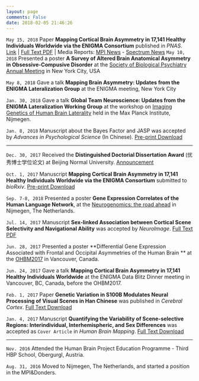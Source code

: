 ```yaml
---
layout: page
comments: False
date: 2018-02-05 21:46:26
---
```

`May 15, 2018` Paper **Mapping Cortical Brain Asymmetry in 17,141 Healthy Individuals Worldwide via the ENIGMA Consortium** published in *PNAS*. [Link](https://doi.org/10.1073/pnas.1718418115) | [Full Text PDF](http://pubman.mpdl.mpg.de/pubman/item/escidoc:2585071:9/component/escidoc:2588691/kong_etal_2018.pdf) | Media Reports: [MPI News](http://www.mpi.nl/news/a-new-map-of-asymmetry-in-the-human-brain) - [Spectrum News](https://www.spectrumnews.org/news/spotted/cerebral-palsy-connection-misleading-expressions-multiple-maladies/) 
`May 10, 2018` Presented a poster **A Survey of Altered Brain Anatomical Asymmetry in Obsessive-Compusive Disorder** at the [Society of Biological Psychiatry Annual Meeting](https://sobp.societyconference.com/conf_website/c29icC5zb2NpZXR5Y29uZmVyZ/) in New York City, USA

`May 8, 2018` Gave a talk **Mapping Brain Asymmetry: Updates from the ENIGMA Lateralization Group** at the ENIGMA meeting, New York City

`Jan. 30, 2018` Gave a talk **Global Team Neuroscience: Updates from the ENIGMA Lateralization Working Group** at the workshop on [Imaging Genetics of Human Brain Laterality](http://www.mpi.nl/events/imaging-genetics-of-human-brain-laterality) held in the Max Planck Institute, Nijmegen.

`Jan. 8, 2018` Manuscript about the Bayes Factor and JASP was accepted by *Advances in Psychological Science* (In Chinese). [Pre-print Download](http://www.chinaxiv.org/abs/201709.00120)

---
`Dec. 30, 2017` Received the **Distinguished Doctorial Dissertation Award** (优秀博士学位论文) at Beijing Normal University. [Announcement](http://graduate.bnu.edu.cn/ReadNews.aspx?NewsId=180104091812)

`Oct. 1, 2017` Manuscript **Mapping Cortical Brain Asymmetry in 17,141 Healthy Individuals Worldwide via the ENIGMA Consortium** submitted to *bioRxiv*. [Pre-print Download](https://doi.org/10.1101/196634)

`Sep. 7-8, 2018` Presented a poster **Gene Expression Correlates of the Human Language Network**, at the [Neurogenomics: the road ahead](http://www.cognomics.nl/news/3-newsflash/120-cognomics-conference-2017-final-program.html) in Nijmegen, The Netherlands.

`Jul. 14, 2017` Manuscript **Sex-linked Association between Cortical Scene Selectivity and Navigational Ability** was accepted by *NeuroImage*. [Full Text PDF](http://pubman.mpdl.mpg.de/pubman/item/escidoc:2471118:9/component/escidoc:2471126/kong_etal_2017.pdf)

`Jun. 28, 2017` Presented a poster **Differential Gene Expression Associated with Frontal and Occipital Asymmetries of the Human Brain
** at the [OHBM2017](https://www.humanbrainmapping.org/i4a/pages/index.cfm?pageID=3734) in Vancouver, Canada. 

`Jun. 24, 2017` Gave a talk **Mapping Cortical Brain Asymmetry in 17,141 Healthy Individuals Worldwide** at the ENIGMA Data Blitz Dinner meeting in Vancouver, BC, Canada, before the OHBM2017.

`Feb. 1, 2017` Paper **Genetic Variation in S100B Modulates Neural Processing of Visual Scenes in Han Chinese** was published in *Cerebral Cortex*. [Full Text Download](http://pubman.mpdl.mpg.de/pubman/item/escidoc:2345835:8/component/escidoc:2471129/Kong_etal_2017a.pdf)

`Jan. 4, 2017` Manuscript **Quantifying the Variability of Scene-selective Regions: Interindividual, Interhemispheric, and Sex Differences** was accepted as `Cover Article` in *Human Brain Mapping*. [Full Text Download](http://pubman.mpdl.mpg.de/pubman/item/escidoc:2471119:7/component/escidoc:2471128/Zhen_et_al-2017-Human_Brain_Mapping.pdf)

---
`Nov. 2016` Attended the Human Brain Project Education Programme - Third HBP School, Obergurgl, Austria.

`Aug. 31, 2016` Moved to Nijmegen, The Netherlands, and started a position in the MPI&Donders.
